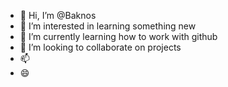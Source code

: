 - 👋 Hi, I’m @Baknos
- 👀 I’m interested in learning something new 
- 🌱 I’m currently learning how to work with github
- 💞️ I’m looking to collaborate on projects
- 📫
- 😄

<!---
Baknos/Baknos is a ✨ special ✨ repository because its `README.md` (this file) appears on your GitHub profile.
You can click the Preview link to take a look at your changes.
--->
